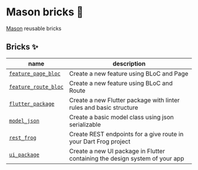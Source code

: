 # Mason bricks 🧱
[Mason][mason_link] reusable bricks 

## Bricks ✨

| name            | description                  |
| --------------- | ---------------------------- |
| [`feature_page_bloc`][feature_page_bloc] | Create a new feature using BLoC and Page |
| [`feature_route_bloc`][feature_route_bloc] | Create a new feature using BLoC and Route |
| [`flutter_package`][flutter_package] | Create a new Flutter package with linter rules and basic structure |
| [`model_json`][model_json] | Create a basic model class using json serializable |
| [`rest_frog`][rest_frog] | Create REST endpoints for a give route in your Dart Frog project |
| [`ui_package`][ui_package] | Create a new UI package in Flutter containing the design system of your app |


[//]: # "links."
[mason_link]: https://pub.dev/packages/mason
[feature_page_bloc]: https://github.com/gianfrancopapa/bricks/tree/main/feature_page_bloc
[feature_route_bloc]: https://brickhub.dev/bricks/feature_route_bloc
[flutter_package]: https://github.com/gianfrancopapa/bricks/tree/main/flutter_package
[model_json]: https://github.com/gianfrancopapa/bricks/tree/main/model_json
[rest_frog]: https://brickhub.dev/bricks/rest_frog
[ui_package]: https://brickhub.dev/bricks/ui_package